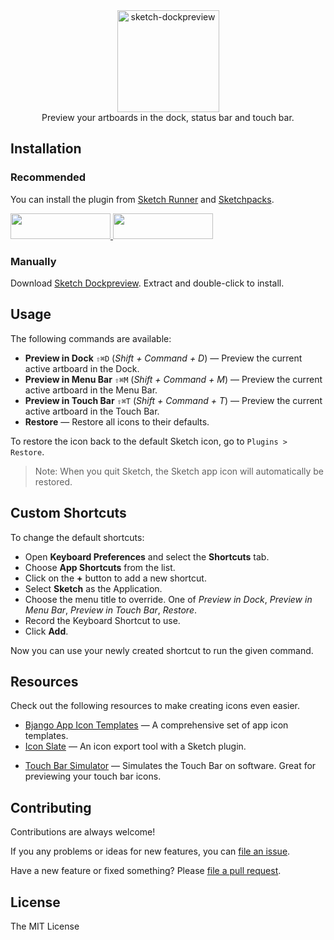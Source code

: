 <div align="center">
  <img alt="sketch-dockpreview" src="https://cldup.com/rOmLgFca_c.png" height="163px" />
</div>

<div align="center">
  Preview your artboards in the dock, status bar and touch bar.
</div>

## Installation

### Recommended

You can install the plugin from [Sketch Runner](http://sketchrunner.com) and [Sketchpacks](https://sketchpacks.com).

<a href="http://bit.ly/SketchRunnerWebsite">
  <img width="160" height="41" src="http://bit.ly/RunnerBadgeBlue">
</a>
<a href="https://sketchpacks.com/fnky/sketch-dockpreview/install">
  <img width="160" height="41" src="http://sketchpacks-com.s3.amazonaws.com/assets/badges/sketchpacks-badge-install.png">
</a>

### Manually

Download [Sketch Dockpreview](https://github.com/fnky/sketch-dockpreview/archive/master.zip). Extract and double-click to install.

## Usage

The following commands are available:

* **Preview in Dock** `⇧⌘D` (_Shift + Command + D_) — Preview the current active artboard in the Dock.
* **Preview in Menu Bar** `⇧⌘M` (_Shift + Command + M_) — Preview the current active artboard in the Menu Bar.
* **Preview in Touch Bar** `⇧⌘T` (_Shift + Command + T_) — Preview the current active artboard in the Touch Bar.
* **Restore** — Restore all icons to their defaults.

To restore the icon back to the default Sketch icon, go to `Plugins > Restore`.

> Note: When you quit Sketch, the Sketch app icon will automatically be restored.

## Custom Shortcuts

To change the default shortcuts:

* Open **Keyboard Preferences** and select the **Shortcuts** tab.
* Choose **App Shortcuts** from the list.
* Click on the **+** button to add a new shortcut.
* Select **Sketch** as the Application.
* Choose the menu title to override. One of _Preview in Dock_, _Preview in Menu Bar_, _Preview in Touch Bar_, _Restore_.
* Record the Keyboard Shortcut to use.
* Click **Add**.

Now you can use your newly created shortcut to run the given command.

## Resources

Check out the following resources to make creating icons even easier.

* [Bjango App Icon Templates](https://github.com/bjango/Bjango-Templates) — A comprehensive set of app icon templates.
* [Icon Slate](https://itunes.apple.com/us/app/icon-slate/id439697913) — An icon export tool with a Sketch plugin.

- [Touch Bar Simulator]() — Simulates the Touch Bar on software. Great for previewing your touch bar icons.

## Contributing

Contributions are always welcome!

If you any problems or ideas for new features, you can [file an issue](https://github.com/fnky/sketch-dockpreview/issues).

Have a new feature or fixed something? Please [file a pull request](https://github.com/fnky/sketch-dockpreview/pulls).

## License

The MIT License
